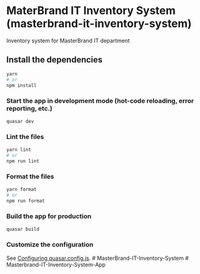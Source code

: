 # MaterBrand IT Inventory System (masterbrand-it-inventory-system)

Inventory system for MasterBrand IT department

## Install the dependencies
```bash
yarn
# or
npm install
```

### Start the app in development mode (hot-code reloading, error reporting, etc.)
```bash
quasar dev
```


### Lint the files
```bash
yarn lint
# or
npm run lint
```


### Format the files
```bash
yarn format
# or
npm run format
```



### Build the app for production
```bash
quasar build
```

### Customize the configuration
See [Configuring quasar.config.js](https://v2.quasar.dev/quasar-cli-vite/quasar-config-js).
#   M a s t e r B r a n d - I T - I n v e n t o r y - S y s t e m  
 #   M a s t e r b r a n d - I T - I n v e n t o r y - S y s t e m - A p p  
 
